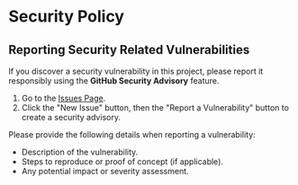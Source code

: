 # Security Policy

## Reporting Security Related Vulnerabilities

If you discover a security vulnerability in this project, please report it responsibly using the **GitHub Security Advisory** feature.

1. Go to the [Issues Page](https://github.com/caganseyrek/EasyRequester/issues).
2. Click the "New Issue" button, then the "Report a Vulnerability" button to create a security advisory.

Please provide the following details when reporting a vulnerability:

- Description of the vulnerability.
- Steps to reproduce or proof of concept (if applicable).
- Any potential impact or severity assessment.
